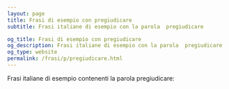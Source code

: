 ```yaml
---
layout: page
title: Frasi di esempio con pregiudicare 
subtitle: Frasi italiane di esempio con la parola  pregiudicare

og_title: Frasi di esempio con pregiudicare 
og_description: Frasi italiane di esempio con la parola  pregiudicare
og_type: website
permalink: /frasi/p/pregiudicare.html
---
```


Frasi italiane di esempio contenenti la parola pregiudicare:


